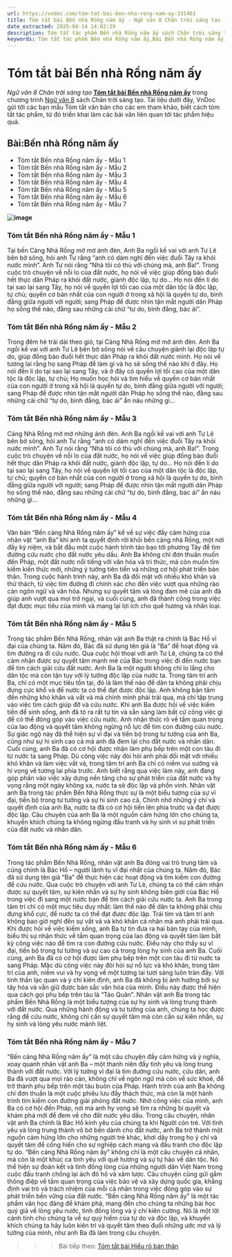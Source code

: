 ```yaml
---
url: https://vndoc.com/tom-tat-bai-ben-nha-rong-nam-ay-331461
title: Tóm tắt bài Bến nhà Rồng năm ấy - Ngữ văn 8 Chân trời sáng tạo - VnDoc.com
date_extracted: 2025-04-14 14:02:29
description: Tóm tắt tác phẩm Bến nhà Rồng năm ấy sách Chân trời sáng tạo giúp quý thầy cô giáo và các bạn học sinh có thêm tài liệu tham khảo.
keywords: Tóm tắt tác phẩm Bến nhà Rồng năm ấy,Bài Bến nhà Rồng năm ấy,tóm tắt Bến nhà Rồng năm ấy,Tóm tắt văn bản Bến nhà Rồng năm ấy,học tốt ngữ văn lớp 8,ngữ văn 8,ngữ văn 8 Chân trời sáng tạo,ngữ văn lớp 8,văn 8 Chân trời sáng tạo,tóm tắt ngữ văn 8 CTST
---
```


# Tóm tắt bài Bến nhà Rồng năm ấy
 _Ngữ văn 8 Chân trời sáng tạo_
[**Tóm tắt bài Bến nhà Rồng năm ấy**](<https://vndoc.com/tom-tat-bai-ben-nha-rong-nam-ay-331461>) trong chương trình [Ngữ văn 8](<https://vndoc.com/ngu-van-lop8>) sách Chân trời sáng tạo. Tài liệu dưới đây, VnDoc gửi tới các bạn mẫu Tóm tắt văn bản cho các em tham khảo, biết cách tóm tắt tác phẩm, từ đó triển khai làm các bài văn liên quan tới tác phẩm hiệu quả.
## Bài:**Bến nhà Rồng năm ấy**
  * Tóm tắt Bến nhà Rồng năm ấy - Mẫu 1
  * Tóm tắt Bến nhà Rồng năm ấy - Mẫu 2
  * Tóm tắt Bến nhà Rồng năm ấy - Mẫu 3
  * Tóm tắt Bến nhà Rồng năm ấy - Mẫu 4
  * Tóm tắt Bến nhà Rồng năm ấy - Mẫu 5
  * Tóm tắt Bến nhà Rồng năm ấy - Mẫu 6
  * Tóm tắt Bến nhà Rồng năm ấy - Mẫu 7

**![image](https://i.vdoc.vn/data/image/2024/11/13/ben-nha-rong-nam-ay.png)**
### **Tóm tắt Bến nhà Rồng năm ấy - Mẫu 1**
Tại bến Cảng Nhà Rồng mờ mờ ánh đèn, Anh Ba ngồi kề vai với anh Tư Lê bên bờ sông, hỏi anh Tư rằng “anh có dám nghĩ đến việc đuổi Tây ra khỏi nước mình”. Anh Tư nói rằng “Nhà tôi có thù với chúng mà, anh Ba\!”. Trong cuộc trò chuyện về nỗi lo của đất nước, họ nói về việc giúp đồng bào đuổi hết thực dân Pháp ra khỏi đất nước, giành độc lập, tự do… Họ nói đến lí do tại sao lại sang Tây, họ nói về quyền lợi tối cao của một dân tộc là độc lập, tự chủ; quyền cơ bản nhất của con người ở trong xã hội là quyền tự do, bình đẳng giữa người với người; sang Pháp để được nhìn tận mắt người dân Pháp họ sống thế nào, đằng sau những cải chữ “tự do, bình đẳng, bác ái”.
### **Tóm tắt Bến nhà Rồng năm ấy - Mẫu 2**
Trong đêm hè trải dài theo gió, tại Cảng Nhà Rồng mờ mờ ánh đèn. Anh Ba ngồi kề vai với anh Tư Lê bên bờ sông nói về câu chuyện giành lại độc lập tự do, giúp đồng bào đuổi hết thực dân Pháp ra khỏi đất nước mình. Họ nói về tương lai rằng họ sang Pháp để làm gì và họ sẽ sống thế nào khi ở đây. Họ nói đến lí do tại sao lại sang Tây, và ở đây có quyền lợi tối cao của một dân tộc là độc lập, tự chủ; Họ muốn học hỏi và tìm hiểu về quyền cơ bản nhất của con người ở trong xã hội là quyền tự do, bình đẳng giữa người với người; sang Pháp để được nhìn tận mắt người dân Pháp họ sống thế nào, đằng sau những cải chữ “tự do, bình đẳng, bác ái” ẩn náu những gì...
### **Tóm tắt Bến nhà Rồng năm ấy - Mẫu 3**
Cảng Nhà Rồng mờ mờ những ánh đèn. Anh Ba ngồi kề vai với anh Tư Lê bên bờ sông, hỏi anh Tư rằng “anh có dám nghĩ đến việc đuổi Tây ra khỏi nước mình”. Anh Tư nói rằng “Nhà tôi có thù với chúng mà, anh Ba\!”. Trong cuộc trò chuyện về nỗi lo của đất nước, họ nói về việc giúp đồng bào đuổi hết thực dân Pháp ra khỏi đất nước, giành độc lập, tự do… Họ nói đến lí do tại sao lại sang Tây, họ nói về quyền lợi tối cao của một dân tộc là độc lập, tự chủ; quyền cơ bản nhất của con người ở trong xã hội là quyền tự do, bình đẳng giữa người với người; sang Pháp để được nhìn tận mắt người dân Pháp họ sống thế nào, đằng sau những cải chữ “tự do, bình đẳng, bác ái” ẩn náu những gì...
### **Tóm tắt Bến nhà Rồng năm ấy - Mẫu 4**
Văn bản “Bến cảng Nhà Rồng năm ấy” kể về sự việc đầy cảm hứng của nhân vật “anh Ba” khi anh ta quyết định rời khỏi bến cảng nhà Rồng, một nơi đầy kỷ niệm, và bắt đầu một cuộc hành trình táo bạo tới phương Tây để tìm đường cứu nước cho đất nước yêu dấu. Anh Ba không chỉ đơn thuần muốn đến Pháp, một đất nước nổi tiếng với văn hóa và tri thức, mà còn muốn tìm kiếm kiến thức mới, những ý tưởng tiên tiến và những cơ hội phát triển bản thân. Trong cuộc hành trình này, anh Ba đã đối mặt với nhiều khó khăn và thử thách, từ việc tìm đường đi chính xác cho đến việc vượt qua những rào cản ngôn ngữ và văn hóa. Nhưng sự quyết tâm và lòng đam mê của anh đã giúp anh vượt qua mọi trở ngại, và cuối cùng, anh đã thành công trong việc đạt được mục tiêu của mình và mang lại lợi ích cho quê hương và nhân loại.
### **Tóm tắt Bến nhà Rồng năm ấy - Mẫu 5**
Trong tác phẩm Bến Nhà Rồng, nhân vật anh Ba thật ra chính là Bác Hồ vĩ đại của chúng ta. Năm đó, Bác đã sử dụng tên giả là “Ba” để hoạt động và tìm đường ra đi cứu nước. Qua cuộc hội thoại với anh Tư Lê, chúng ta có thể cảm nhận được sự quyết tâm mạnh mẽ của Bác trong việc đi đến nước bạn để tìm cách giải cứu đất nước. Anh Ba là một người không chỉ lo lắng cho dân tộc mà còn tận tụy với lý tưởng độc lập của nước ta. Trong tâm trí anh Ba, chỉ có một mục tiêu tồn tại, đó là làm thế nào để dân ta không phải chịu đựng cực khổ và để nước ta có thể đạt được độc lập. Anh không bận tâm đến những khó khăn và vất vả mà chính mình phải trải qua, mà chỉ tập trung vào việc tìm cách giúp đỡ và cứu nước.
Khi anh Ba được hỏi về việc kiếm tiền để sinh sống, anh đã tỏ ra rất tự tin và sẵn sàng làm bất cứ công việc gì để có thể đóng góp vào việc cứu nước. Anh nhận thức rõ về tầm quan trọng của lao động và quyết tâm không ngừng nỗ lực để tìm con đường cứu nước. Sự giác ngộ này đã thể hiện sự vĩ đại và tiến bộ trong tư tưởng của anh Ba, cũng như sự hi sinh cao cả mà anh đã đem lại cho đất nước và nhân dân.
Cuối cùng, anh Ba đã có cơ hội được nhận làm phụ bếp trên một con tàu đi từ nước ta sang Pháp. Dù công việc này đòi hỏi anh phải đối mặt với nhiều khó khăn và làm việc vất vả, trong tâm trí anh Ba chỉ có niềm vui sướng và hi vọng về tương lai phía trước. Anh biết rằng qua việc làm này, anh đang góp phần vào việc xây dựng nền tảng cho sự phát triển của đất nước và hy vọng rằng một ngày không xa, nước ta sẽ độc lập và phồn vinh.
Nhân vật anh Ba trong tác phẩm Bến Nhà Rồng thực sự là một biểu tượng của sự vĩ đại, tiến bộ trong tư tưởng và sự hi sinh cao cả. Chính nhờ những ý chí và quyết định của anh Ba, nước ta đã có cơ hội tiến lên phía trước và đạt được độc lập. Câu chuyện của anh Ba là một nguồn cảm hứng lớn cho chúng ta, khuyến khích chúng ta không ngừng đấu tranh và hy sinh vì sự phát triển của đất nước và nhân dân.
### **Tóm tắt Bến nhà Rồng năm ấy - Mẫu 6**
Trong tác phẩm Bến Nhà Rồng, nhân vật anh Ba đóng vai trò trung tâm và cũng chính là Bác Hồ – người lãnh tụ vĩ đại nhất của chúng ta. Năm đó, Bác đã sử dụng tên giả “Ba” để thực hiện các hoạt động và tìm kiếm con đường để cứu nước. Qua cuộc trò chuyện với anh Tư Lê, chúng ta có thể cảm nhận được sự quyết tâm, sự kiên nhẫn và sự hy sinh không biên giới của Bác Hồ trong việc đi sang một nước bạn để tìm cách giải cứu nước ta.
Anh Ba trong tâm trí chỉ có một mục tiêu duy nhất: làm thế nào để dân ta không phải chịu đựng khổ cực, để nước ta có thể đạt được độc lập. Trái tim và tâm trí anh không bao giờ nghĩ đến sự vất vả và khó khăn cá nhân mà anh phải trải qua. Khi được hỏi về việc kiếm sống, anh Ba tự tin đưa ra hai bàn tay của mình, biểu thị sự nhận thức về tầm quan trọng của lao động và quyết tâm làm bất kỳ công việc nào để tìm ra con đường cứu nước. Điều này cho thấy sự vĩ đại, tiến bộ trong tư tưởng và sự cao cả trong lòng hy sinh của anh Ba.
Cuối cùng, anh Ba đã có cơ hội được làm phụ bếp trên một con tàu đi từ nước ta sang Pháp. Mặc dù công việc này đòi hỏi sự nỗ lực và khó khăn, trong tâm trí của anh, niềm vui và hy vọng về một tương lai tươi sáng luôn tràn đầy. Với tinh thần lạc quan và ý chí kiên định, anh Ba đã không bị ảnh hưởng bởi sự tây hóa và vẫn giữ được bản sắc văn hóa của mình. Điều này được thể hiện qua cách gọi phụ bếp trên tàu là “Táo Quân”.
Nhân vật anh Ba trong tác phẩm Bến Nhà Rồng là một biểu tượng của sự hy sinh và lòng trung thành với đất nước. Qua những hành động và tư tưởng của anh, chúng ta học được rằng để cứu nước, không chỉ cần sự quyết tâm mà còn cần sự kiên nhẫn, sự hy sinh và lòng yêu nước mãnh liệt.
### **Tóm tắt Bến nhà Rồng năm ấy - Mẫu 7**
“Bến cảng Nhà Rồng năm ấy” là một câu chuyện đầy cảm hứng và ý nghĩa, xoay quanh nhân vật anh Ba – một thanh niên đầy tình yêu và lòng trung thành với đất nước. Với lý tưởng vĩ đại là tìm đường cứu nước, cứu dân, anh Ba đã vượt qua mọi rào cản, không chỉ về ngôn ngữ mà còn về sức khoẻ, để trở thành phụ bếp trên một tàu buôn của Pháp.
Hành trình của anh Ba không chỉ đơn thuần là một cuộc phiêu lưu đầy thách thức, mà còn là một hành trình tìm kiếm con đường giải phóng đất nước. Nhờ công việc của mình, anh Ba có cơ hội đến Pháp, nơi mà anh hy vọng sẽ tìm ra những bí quyết và khám phá mới để đem về cho đất nước yêu dấu.
Trong câu chuyện, nhân vật anh Ba chính là Bác Hồ kính yêu của chúng ta khi Người còn trẻ. Với tình yêu và lòng trung thành vô bờ bến dành cho đất nước, anh Ba trở thành một nguồn cảm hứng lớn cho những người trẻ khác, khơi dậy trong họ ý chí và quyết tâm để cống hiến cho sự nghiệp cách mạng và đấu tranh cho độc lập tự do.
“Bến cảng Nhà Rồng năm ấy” không chỉ là một câu chuyện cá nhân, mà còn là một khúc ca tình yêu với quê hương và sự tự hào về dân tộc. Nó thể hiện sự đoàn kết và tình đồng lòng của những người dân Việt Nam trong cuộc đấu tranh chống lại ách đô hộ và xâm lược. Câu chuyện cũng gửi gắm thông điệp về tầm quan trọng của việc bảo vệ và xây dựng quốc gia, khẳng định vai trò và trách nhiệm của mỗi cá nhân trong việc đóng góp vào sự phát triển bền vững của đất nước.
“Bến cảng Nhà Rồng năm ấy” là một tác phẩm văn học đáng để khám phá, mang đến cho chúng ta những bài học quý giá về lòng yêu nước, tình đồng lòng và ý chí kiên cường. Nó là một lời cảnh tỉnh cho chúng ta về sự quý hiếm của tự do và độc lập, và khuyến khích chúng ta hãy luôn kiên trì và quyết tâm theo đuổi những ước mơ và lý tưởng của mình, như anh Ba đã làm trong câu chuyện.
>>> Bài tiếp theo: [Tóm tắt bài Hiểu rõ bản thân](<https://vndoc.com/tom-tat-bai-hieu-ro-ban-than-331463>)
